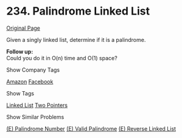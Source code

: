 # 234. Palindrome Linked List

[Original Page](https://leetcode.com/problems/palindrome-linked-list/)

Given a singly linked list, determine if it is a palindrome.

**Follow up:**  
Could you do it in O(n) time and O(1) space?

<div>

<div id="company_tags" class="btn btn-xs btn-warning">Show Company Tags</div>

<span class="hidebutton">[Amazon](/company/amazon/) [Facebook](/company/facebook/)</span></div>

<div>

<div id="tags" class="btn btn-xs btn-warning">Show Tags</div>

<span class="hidebutton">[Linked List](/tag/linked-list/) [Two Pointers](/tag/two-pointers/)</span></div>

<div>

<div id="similar" class="btn btn-xs btn-warning">Show Similar Problems</div>

<span class="hidebutton">[(E) Palindrome Number](/problems/palindrome-number/) [(E) Valid Palindrome](/problems/valid-palindrome/) [(E) Reverse Linked List](/problems/reverse-linked-list/)</span></div>